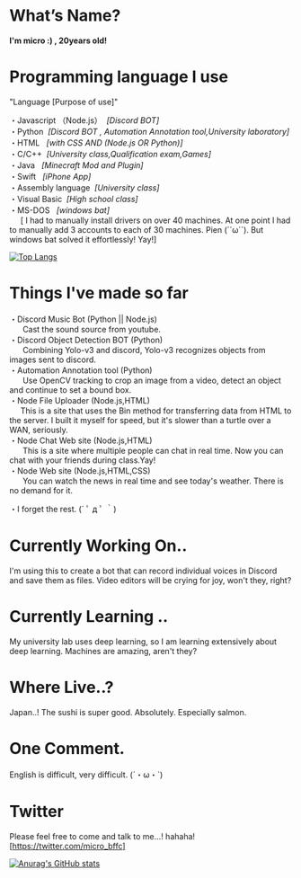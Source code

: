 # What’s Name?
 **I'm micro :) , 20years old!**
 
# Programming language I use  
  "Language [Purpose of use]"
  
  ・Javascript （Node.js）         &nbsp;*[Discord BOT]*  
  ・Python                           &nbsp;*[Discord BOT , Automation Annotation tool,University laboratory]*  
  ・HTML                           &nbsp; *[with CSS AND (Node.js OR Python)]*  
  ・C/C++                             &nbsp;*[University class,Qualification exam,Games]*   
  ・Java                       &nbsp; *[Minecraft Mod and Plugin]*   
  ・Swift  &nbsp;                *[iPhone App]*   
  ・Assembly language    &nbsp;*[University class]*  
  ・Visual Basic    &nbsp;*[High school class]*   
  ・MS-DOS         &nbsp; *[windows bat]*  
   &nbsp; &nbsp; &nbsp;[ I had to manually install drivers on over 40 machines. At one point I had to manually add 3 accounts to each of 30 machines. Pien (´´ω´´).
But windows bat solved it effortlessly! Yay!]

[![Top Langs](https://github-readme-stats.vercel.app/api/top-langs/?username=micro111)](https://github.com/anuraghazra/github-readme-stats)
# Things I've made so far   
  ・Discord Music Bot (Python || Node.js)  
  &nbsp; &nbsp; &nbsp; Cast the sound source from youtube.   
  ・Discord Object Detection BOT (Python)  
  &nbsp; &nbsp; &nbsp; Combining Yolo-v3 and discord, Yolo-v3 recognizes objects from images sent to discord.    
  ・Automation Annotation tool (Python)    
  &nbsp;  &nbsp; &nbsp;  Use OpenCV tracking to crop an image from a video, detect an object and continue to set a bound box.   
  ・Node File Uploader (Node.js,HTML)     
  &nbsp; &nbsp; &nbsp;This is a site that uses the Bin method for transferring data from HTML to the server.
I built it myself for speed, but it's slower than a turtle over a WAN, seriously.   
  ・Node Chat Web site (Node.js,HTML)     
  &nbsp; &nbsp; &nbsp; This is a site where multiple people can chat in real time. Now you can chat with your friends during class.Yay!  
  ・Node Web site (Node.js,HTML,CSS)    
 &nbsp;  &nbsp; &nbsp;  You can watch the news in real time and see today's weather.
There is no demand for it.   
     
  ・I forget the rest. (´ ﾟ д ﾟ ｀)    

  

# Currently Working On..
 I'm using this to create a bot that can record individual voices in Discord and save them as files.
Video editors will be crying for joy, won't they, right?


# Currently Learning ..
 My university lab uses deep learning, so I am learning extensively about deep learning. Machines are amazing, aren't they?

# Where Live..?
 Japan..! The sushi is super good. Absolutely. Especially salmon.

# One Comment.
 English is difficult, very difficult. (´・ω・`)
 
# Twitter
 Please feel free to come and talk to me...! hahaha![https://twitter.com/micro_bffc]

[![Anurag's GitHub stats](https://github-readme-stats.vercel.app/api?username=micro111)](https://github.com/anuraghazra/github-readme-stats)
